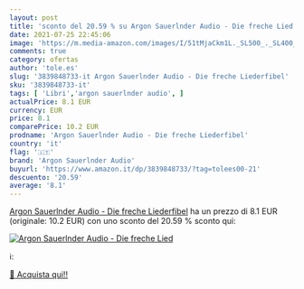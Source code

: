 ```yaml
---
layout: post
title: 'sconto del 20.59 % su Argon Sauerlnder Audio - Die freche Lied  '
date: 2021-07-25 22:45:06
image: 'https://m.media-amazon.com/images/I/51tMjaCkm1L._SL500_._SL400_.jpg'
comments: true
category: ofertas
author: 'tole.es'
slug: '3839848733-it Argon Sauerlnder Audio - Die freche Liederfibel'
sku: '3839848733-it'
tags: [ 'Libri','argon sauerlnder audio', ]
actualPrice: 8.1 EUR
currency: EUR
price: 8.1
comparePrice: 10.2 EUR
prodname: 'Argon Sauerlnder Audio - Die freche Liederfibel'
country: 'it'
flag: '🇮🇹'
brand: 'Argon Sauerlnder Audio'
buyurl: 'https://www.amazon.it/dp/3839848733/?tag=tolees00-21'
descuento: '20.59'
average: '8.1'
---
```


[Argon Sauerlnder Audio - Die freche Liederfibel](https://www.amazon.it/dp/3839848733/?tag=tolees00-21) ha un prezzo di 8.1 EUR (originale: 10.2 EUR) con uno sconto del 20.59 % sconto qui:

[![Argon Sauerlnder Audio - Die freche Lied](https://m.media-amazon.com/images/I/51tMjaCkm1L._SL500_._SL400_.jpg)](https://www.amazon.it/dp/3839848733/?tag=tolees00-21)

ℹ️:


[🛒 Acquista qui!!](https://www.amazon.it/dp/3839848733/?tag=tolees00-21)

